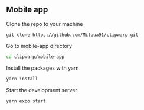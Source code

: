 ## Mobile app

Clone the repo to your machine

``` git
git clone https://github.com/Miloua91/clipwarp.git
```

Go to mobile-app directory

``` sh
cd clipwarp/mobile-app
```

Install the packages with yarn

``` sh 
yarn install
```

Start the development server 

``` sh 
yarn expo start
```
